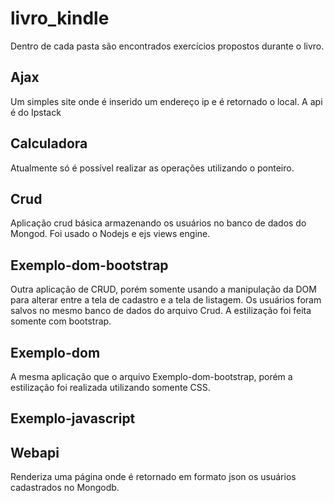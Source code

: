 # livro_kindle
 Dentro de cada pasta são encontrados exercícios propostos durante o livro.

## Ajax
Um simples site onde é inserido um endereço ip e é retornado o local. A api é do Ipstack
## Calculadora
Atualmente só é possível realizar as operações utilizando o ponteiro.
## Crud
Aplicação crud básica armazenando os usuários no banco de dados do Mongod. Foi usado o Nodejs e ejs views engine.
## Exemplo-dom-bootstrap
Outra aplicação de CRUD, porém somente usando a manipulação da DOM para alterar entre a tela de cadastro e a tela de listagem. Os usuários foram salvos no mesmo banco de dados do arquivo Crud. A estilização foi feita somente com bootstrap.
## Exemplo-dom
A mesma aplicação que o arquivo Exemplo-dom-bootstrap, porém a estilização foi realizada utilizando somente CSS.
## Exemplo-javascript

## Webapi
Renderiza uma página onde é retornado em formato json os usuários cadastrados no Mongodb.
